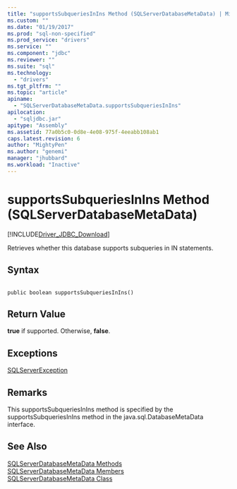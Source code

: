 ```yaml
---
title: "supportsSubqueriesInIns Method (SQLServerDatabaseMetaData) | Microsoft Docs"
ms.custom: ""
ms.date: "01/19/2017"
ms.prod: "sql-non-specified"
ms.prod_service: "drivers"
ms.service: ""
ms.component: "jdbc"
ms.reviewer: ""
ms.suite: "sql"
ms.technology: 
  - "drivers"
ms.tgt_pltfrm: ""
ms.topic: "article"
apiname: 
  - "SQLServerDatabaseMetaData.supportsSubqueriesInIns"
apilocation: 
  - "sqljdbc.jar"
apitype: "Assembly"
ms.assetid: 77a0b5c0-0d8e-4e08-975f-4eeabb108ab1
caps.latest.revision: 6
author: "MightyPen"
ms.author: "genemi"
manager: "jhubbard"
ms.workload: "Inactive"
---
```

# supportsSubqueriesInIns Method (SQLServerDatabaseMetaData)
[!INCLUDE[Driver_JDBC_Download](../../../includes/driver_jdbc_download.md)]

  Retrieves whether this database supports subqueries in IN statements.  
  
## Syntax  
  
```  
  
public boolean supportsSubqueriesInIns()  
```  
  
## Return Value  
 **true** if supported. Otherwise, **false**.  
  
## Exceptions  
 [SQLServerException](../../../connect/jdbc/reference/sqlserverexception-class.md)  
  
## Remarks  
 This supportsSubqueriesInIns method is specified by the supportsSubqueriesInIns method in the java.sql.DatabaseMetaData interface.  
  
## See Also  
 [SQLServerDatabaseMetaData Methods](../../../connect/jdbc/reference/sqlserverdatabasemetadata-methods.md)   
 [SQLServerDatabaseMetaData Members](../../../connect/jdbc/reference/sqlserverdatabasemetadata-members.md)   
 [SQLServerDatabaseMetaData Class](../../../connect/jdbc/reference/sqlserverdatabasemetadata-class.md)  
  
  
